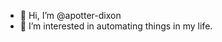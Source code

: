 - 👋 Hi, I’m @apotter-dixon
- 👀 I’m interested in automating things in my life.


<!---
apotter-dixon/apotter-dixon is a ✨ special ✨ repository because its `README.md` (this file) appears on your GitHub profile.
You can click the Preview link to take a look at your changes.
--->

